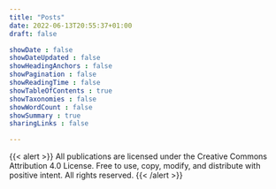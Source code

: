 ```yaml
---
title: "Posts"
date: 2022-06-13T20:55:37+01:00
draft: false

showDate : false
showDateUpdated : false
showHeadingAnchors : false
showPagination : false
showReadingTime : false
showTableOfContents : true
showTaxonomies : false 
showWordCount : false
showSummary : true
sharingLinks : false

---
```

{{< alert >}}
All publications are licensed under the Creative Commons Attribution 4.0 License. Free to use, copy, modify, and distribute with positive intent. All rights reserved. 
{{< /alert >}} 